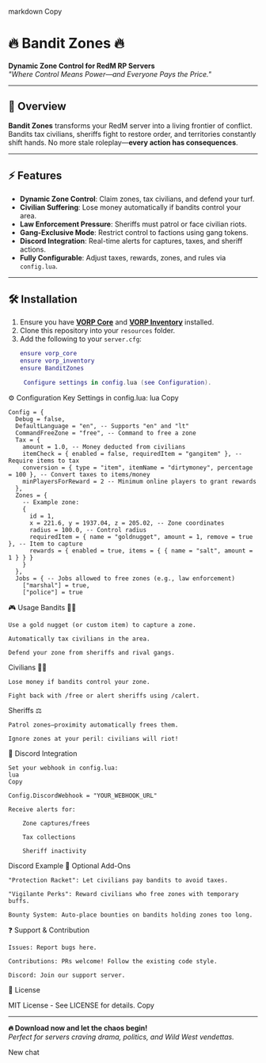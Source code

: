 markdown
Copy

# 🔥 Bandit Zones 🔥 
**Dynamic Zone Control for RedM RP Servers**  
*"Where Control Means Power—and Everyone Pays the Price."*

---

## 📜 Overview
**Bandit Zones** transforms your RedM server into a living frontier of conflict. Bandits tax civilians, sheriffs fight to restore order, and territories constantly shift hands. No more stale roleplay—**every action has consequences**.

---

## ⚡ Features
- **Dynamic Zone Control**: Claim zones, tax civilians, and defend your turf.
- **Civilian Suffering**: Lose money automatically if bandits control your area.
- **Law Enforcement Pressure**: Sheriffs must patrol or face civilian riots.
- **Gang-Exclusive Mode**: Restrict control to factions using gang tokens.
- **Discord Integration**: Real-time alerts for captures, taxes, and sheriff actions.
- **Fully Configurable**: Adjust taxes, rewards, zones, and rules via `config.lua`.

---

## 🛠️ Installation
1. Ensure you have **[VORP Core](https://github.com/VORPCORE/VORP-Core)** and **[VORP Inventory](https://github.com/VORPCORE/VORP-Inventory)** installed.
2. Clone this repository into your `resources` folder.
3. Add the following to your `server.cfg`:
   ```lua
   ensure vorp_core
   ensure vorp_inventory
   ensure BanditZones

    Configure settings in config.lua (see Configuration).

⚙️ Configuration
Key Settings in config.lua:
lua
Copy


```
Config = {
  Debug = false,
  DefaultLanguage = "en", -- Supports "en" and "lt"
  CommandFreeZone = "free", -- Command to free a zone
  Tax = {
    amount = 1.0, -- Money deducted from civilians
    itemCheck = { enabled = false, requiredItem = "gangitem" }, -- Require items to tax
    conversion = { type = "item", itemName = "dirtymoney", percentage = 100 }, -- Convert taxes to items/money
    minPlayersForReward = 2 -- Minimum online players to grant rewards
  },
  Zones = {
    -- Example zone:
    {
      id = 1,
      x = 221.6, y = 1937.04, z = 205.02, -- Zone coordinates
      radius = 100.0, -- Control radius
      requiredItem = { name = "goldnugget", amount = 1, remove = true }, -- Item to capture
      rewards = { enabled = true, items = { { name = "salt", amount = 1 } } }
    }
  },
  Jobs = { -- Jobs allowed to free zones (e.g., law enforcement)
    ["marshal"] = true,
    ["police"] = true

```    

🎮 Usage
Bandits 🏴‍☠️

    Use a gold nugget (or custom item) to capture a zone.

    Automatically tax civilians in the area.

    Defend your zone from sheriffs and rival gangs.

Civilians 👨🌾

    Lose money if bandits control your zone.

    Fight back with /free or alert sheriffs using /calert.

Sheriffs ⚖️

    Patrol zones—proximity automatically frees them.

    Ignore zones at your peril: civilians will riot!

💬 Discord Integration

    Set your webhook in config.lua:
    lua
    Copy

    Config.DiscordWebhook = "YOUR_WEBHOOK_URL"

    Receive alerts for:

        Zone captures/frees

        Tax collections

        Sheriff inactivity

Discord Example
🚀 Optional Add-Ons

    "Protection Racket": Let civilians pay bandits to avoid taxes.

    "Vigilante Perks": Reward civilians who free zones with temporary buffs.

    Bounty System: Auto-place bounties on bandits holding zones too long.

❓ Support & Contribution

    Issues: Report bugs here.

    Contributions: PRs welcome! Follow the existing code style.

    Discord: Join our support server.

📄 License

MIT License - See LICENSE for details.
Copy


---

**🔥 Download now and let the chaos begin!**  
*Perfect for servers craving drama, politics, and Wild West vendettas.*

New chat
